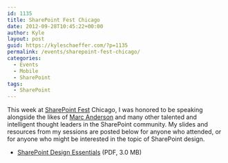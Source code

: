 ```yaml
---
id: 1135
title: SharePoint Fest Chicago
date: 2012-09-28T10:45:22+00:00
author: Kyle
layout: post
guid: https://kyleschaeffer.com/?p=1135
permalink: /events/sharepoint-fest-chicago/
categories:
  - Events
  - Mobile
  - SharePoint
tags:
  - SharePoint
---
```

This week at [SharePoint Fest](http://www.sharepointfest.com/portal/) Chicago, I was honored to be speaking alongside the likes of [Marc Anderson](http://sympmarc.com/) and many other talented and intelligent thought leaders in the SharePoint community.<!--more--> My slides and resources from my sessions are posted below for anyone who attended, or for anyone who might be interested in the topic of SharePoint design.

  * [SharePoint Design Essentials](https://kyleschaeffer.com/wp-content/uploads/2012/09/SharePoint-Design-Essentials.pdf) (PDF, 3.0 MB)